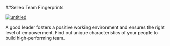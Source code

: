 ##Selleo Team Fingerprints

[![untitled](https://teamfingerprints.selleo.com/fingerprints.logo.png)](https://teamfingerprints.selleo.com/)

A good leader fosters a positive working environment and ensures the right
level of empowerment. Find out unique characteristics of
your people to build high-performing team.
